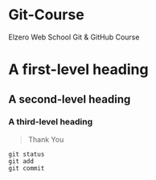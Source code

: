 # Git-Course
Elzero Web School Git &amp; GitHub Course
# A first-level heading
## A second-level heading
### A third-level heading
> Thank You

```
git status
git add
git commit
```

